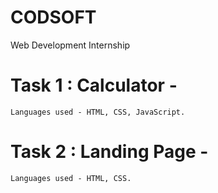 # CODSOFT
Web Development Internship

# Task 1 : Calculator - 
    Languages used - HTML, CSS, JavaScript.

# Task 2 : Landing Page -
    Languages used - HTML, CSS.